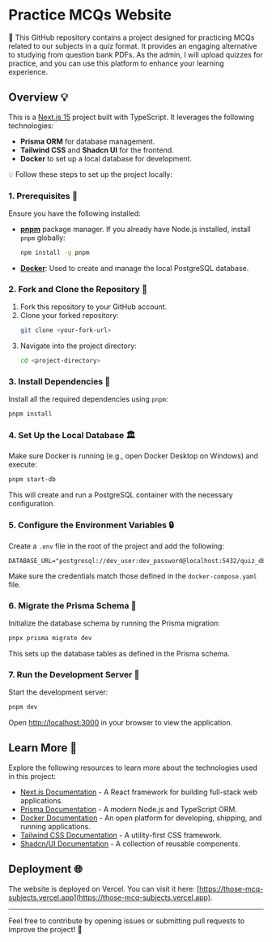 # Practice MCQs Website

🌟 This GitHub repository contains a project designed for practicing MCQs related to our subjects in a quiz format. It provides an engaging alternative to studying from question bank PDFs. As the admin, I will upload quizzes for practice, and you can use this platform to enhance your learning experience.

## Overview 💡

This is a [Next.js 15](https://nextjs.org) project built with TypeScript. It leverages the following technologies:

- **Prisma ORM** for database management.
- **Tailwind CSS** and **Shadcn UI** for the frontend.
- **Docker** to set up a local database for development.

💡 Follow these steps to set up the project locally:

### 1. Prerequisites 🔧

Ensure you have the following installed:

- **[pnpm](https://pnpm.io/)** package manager. If you already have Node.js installed, install `pnpm` globally:
  ```bash
  npm install -g pnpm
  ```
- **[Docker](https://www.docker.com/)**: Used to create and manage the local PostgreSQL database.

### 2. Fork and Clone the Repository 🔼

1. Fork this repository to your GitHub account.
2. Clone your forked repository:
   ```bash
   git clone <your-fork-url>
   ```
3. Navigate into the project directory:
   ```bash
   cd <project-directory>
   ```

### 3. Install Dependencies 📝

Install all the required dependencies using `pnpm`:

```bash
pnpm install
```

### 4. Set Up the Local Database 🏛️

Make sure Docker is running (e.g., open Docker Desktop on Windows) and execute:

```bash
pnpm start-db
```

This will create and run a PostgreSQL container with the necessary configuration.

### 5. Configure the Environment Variables 🔒

Create a `.env` file in the root of the project and add the following:

```env
DATABASE_URL="postgresql://dev_user:dev_password@localhost:5432/quiz_db"
```

Make sure the credentials match those defined in the `docker-compose.yaml` file.

### 6. Migrate the Prisma Schema 🔄

Initialize the database schema by running the Prisma migration:

```bash
pnpx prisma migrate dev
```

This sets up the database tables as defined in the Prisma schema.

### 7. Run the Development Server 🚀

Start the development server:

```bash
pnpm dev
```

Open [http://localhost:3000](http://localhost:3000) in your browser to view the application.

## Learn More 📖

Explore the following resources to learn more about the technologies used in this project:

- [Next.js Documentation](https://nextjs.org/docs) - A React framework for building full-stack web applications.
- [Prisma Documentation](https://www.prisma.io/docs) - A modern Node.js and TypeScript ORM.
- [Docker Documentation](https://docs.docker.com/) - An open platform for developing, shipping, and running applications.
- [Tailwind CSS Documentation](https://tailwindcss.com/docs/installation) - A utility-first CSS framework.
- [Shadcn/UI Documentation](https://ui.shadcn.com/docs) - A collection of reusable components.

## Deployment 🌐

The website is deployed on Vercel. You can visit it here:
[https://those-mcq-subjects.vercel.app](https://those-mcq-subjects.vercel.app).

---

Feel free to contribute by opening issues or submitting pull requests to improve the project! 🙌
